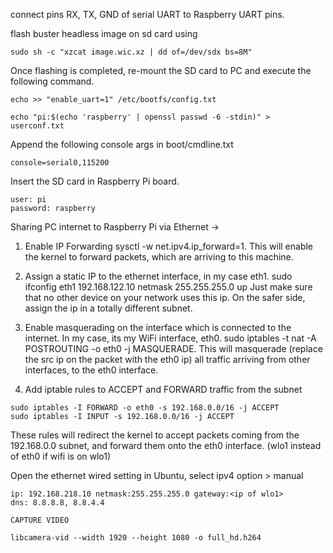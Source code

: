 
connect pins RX, TX, GND of serial UART to Raspberry UART pins.

flash buster headless image on sd card using

```
sudo sh -c "xzcat image.wic.xz | dd of=/dev/sdx bs=8M"
```

Once flashing is completed, re-mount the SD card to PC and execute the following command.

``` 
echo >> "enable_uart=1" /etc/bootfs/config.txt

echo "pi:$(echo 'raspberry' | openssl passwd -6 -stdin)" > userconf.txt
```

Append the following console args in boot/cmdline.txt

```
console=serial0,115200

```

Insert the SD card in Raspberry Pi board.

```
user: pi
password: raspberry

```

Sharing PC internet to Raspberry Pi via Ethernet ->

1. Enable IP Forwarding sysctl -w net.ipv4.ip_forward=1. This will enable the kernel to forward packets, which are arriving to this machine.

2. Assign a static IP to the ethernet interface, in my case eth1. sudo ifconfig eth1 192.168.122.10 netmask 255.255.255.0 up Just make sure that no other device on your network uses this ip. On the safer side, assign the ip in a totally different subnet.

3. Enable masquerading on the interface which is connected to the internet. In my case, its my WiFi interface, eth0. sudo iptables -t nat -A POSTROUTING -o eth0 -j MASQUERADE. This will masquerade (replace the src ip on the packet with the eth0 ip) all traffic arriving from other interfaces, to the eth0 interface.

4. Add iptable rules to ACCEPT and FORWARD traffic from the subnet

```
sudo iptables -I FORWARD -o eth0 -s 192.168.0.0/16 -j ACCEPT
sudo iptables -I INPUT -s 192.168.0.0/16 -j ACCEPT

```


These rules will redirect the kernel to accept packets coming from the 192.168.0.0 subnet, and forward them onto the eth0 interface.
(wlo1 instead of eth0 if wifi is on wlo1)

Open the ethernet wired setting in Ubuntu, select ipv4 option > manual 

```
ip: 192.168.218.10 netmask:255.255.255.0 gateway:<ip of wlo1> 
dns: 8.8.8.8, 8.8.4.4
```

`CAPTURE VIDEO`

```
libcamera-vid --width 1920 --height 1080 -o full_hd.h264
```
